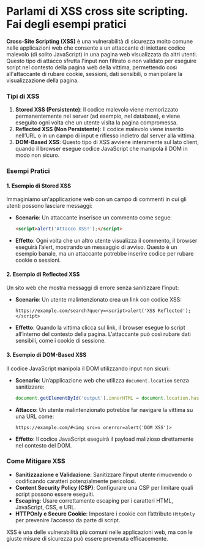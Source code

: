 # Parlami di XSS cross site scripting. Fai degli esempi pratici

**Cross-Site Scripting (XSS)** è una vulnerabilità di sicurezza molto comune nelle applicazioni web che consente a un attaccante di iniettare codice malevolo (di solito JavaScript) in una pagina web visualizzata da altri utenti. Questo tipo di attacco sfrutta l'input non filtrato o non validato per eseguire script nel contesto della pagina web della vittima, permettendo così all'attaccante di rubare cookie, sessioni, dati sensibili, o manipolare la visualizzazione della pagina.

### Tipi di XSS
1. **Stored XSS (Persistente)**: Il codice malevolo viene memorizzato permanentemente nel server (ad esempio, nel database), e viene eseguito ogni volta che un utente visita la pagina compromessa.
2. **Reflected XSS (Non Persistente)**: Il codice malevolo viene inserito nell’URL o in un campo di input e riflesso indietro dal server alla vittima.
3. **DOM-Based XSS**: Questo tipo di XSS avviene interamente sul lato client, quando il browser esegue codice JavaScript che manipola il DOM in modo non sicuro.

### Esempi Pratici

#### 1. Esempio di Stored XSS
Immaginiamo un'applicazione web con un campo di commenti in cui gli utenti possono lasciare messaggi:

- **Scenario**: Un attaccante inserisce un commento come segue:
  
  ```html
  <script>alert('Attacco XSS!');</script>
  ```

- **Effetto**: Ogni volta che un altro utente visualizza il commento, il browser eseguirà l’alert, mostrando un messaggio di avviso. Questo è un esempio banale, ma un attaccante potrebbe inserire codice per rubare cookie o sessioni.

#### 2. Esempio di Reflected XSS
Un sito web che mostra messaggi di errore senza sanitizzare l’input:

- **Scenario**: Un utente malintenzionato crea un link con codice XSS:
  
  ```url
  https://example.com/search?query=<script>alert('XSS Reflected');</script>
  ```

- **Effetto**: Quando la vittima clicca sul link, il browser esegue lo script all’interno del contesto della pagina. L’attaccante può così rubare dati sensibili, come i cookie di sessione.

#### 3. Esempio di DOM-Based XSS
Il codice JavaScript manipola il DOM utilizzando input non sicuri:

- **Scenario**: Un’applicazione web che utilizza `document.location` senza sanitizzare:

  ```javascript
  document.getElementById('output').innerHTML = document.location.hash;
  ```

- **Attacco**: Un utente malintenzionato potrebbe far navigare la vittima su una URL come:

  ```url
  https://example.com/#<img src=x onerror=alert('DOM XSS')>
  ```

- **Effetto**: Il codice JavaScript eseguirà il payload malizioso direttamente nel contesto del DOM.

### Come Mitigare XSS
- **Sanitizzazione e Validazione**: Sanitizzare l'input utente rimuovendo o codificando caratteri potenzialmente pericolosi.
- **Content Security Policy (CSP)**: Configurare una CSP per limitare quali script possono essere eseguiti.
- **Escaping**: Usare correttamente escaping per i caratteri HTML, JavaScript, CSS, e URL.
- **HTTPOnly e Secure Cookie**: Impostare i cookie con l’attributo `HttpOnly` per prevenire l’accesso da parte di script.

XSS è una delle vulnerabilità più comuni nelle applicazioni web, ma con le giuste misure di sicurezza può essere prevenuta efficacemente.